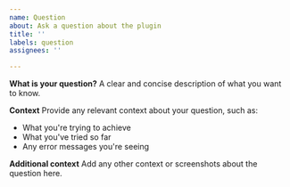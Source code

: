 ```yaml
---
name: Question
about: Ask a question about the plugin
title: ''
labels: question
assignees: ''

---
```


**What is your question?**
A clear and concise description of what you want to know.

**Context**
Provide any relevant context about your question, such as:
- What you're trying to achieve
- What you've tried so far
- Any error messages you're seeing

**Additional context**
Add any other context or screenshots about the question here.